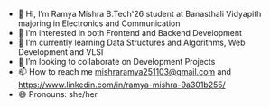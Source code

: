 - 👋 Hi, I’m Ramya Mishra B.Tech'26 student at Banasthali Vidyapith majoring in Electronics and Communication
- 👀 I’m interested in both Frontend and Backend Development
- 🌱 I’m currently learning Data Structures and Algorithms, Web Development and VLSI
- 💞️ I’m looking to collaborate on Development Projects
- 📫 How to reach me mishraramya251103@gmail.com and https://www.linkedin.com/in/ramya-mishra-9a301b255/
- 😄 Pronouns: she/her


<!---
ramya-251103/ramya-251103 is a ✨ special ✨ repository because its `README.md` (this file) appears on your GitHub profile.
You can click the Preview link to take a look at your changes.
--->

